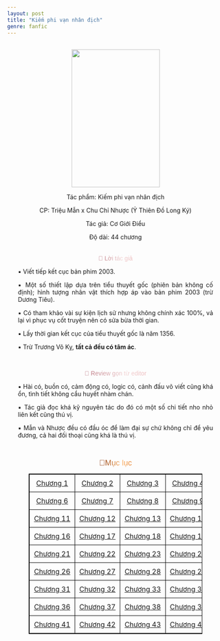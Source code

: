 ```yaml
---
layout: post
title: "Kiếm phi vạn nhân địch"
genre: fanfic
---
```

<div align="center">
&nbsp; &nbsp; <div class="separator" style="clear: both; text-align: center;"><a href="https://blogger.googleusercontent.com/img/b/R29vZ2xl/AVvXsEgp4aMzGeu8eFVVpxXyevERiCnj7vTcvDVdMEkSAcindRlOkgICyPlAGdZhnXtw0JX3qGZyOKCH_OJpzANaLmFg7Lje3ZyHN1OeI_IwsFsN44Q0eMn_8lE6Mzi6oaGv8v0Q1bw0XSY0_k09jSn2t3p4CYizCwccoBulP1sYMF2xnpt7Wn5aK77NxCDw8XM/s400/359086254-256-k306504.jpg" style="margin-left: 1em; margin-right: 1em;"><img border="0" data-original-height="400" data-original-width="256" height="320" src="https://blogger.googleusercontent.com/img/b/R29vZ2xl/AVvXsEgp4aMzGeu8eFVVpxXyevERiCnj7vTcvDVdMEkSAcindRlOkgICyPlAGdZhnXtw0JX3qGZyOKCH_OJpzANaLmFg7Lje3ZyHN1OeI_IwsFsN44Q0eMn_8lE6Mzi6oaGv8v0Q1bw0XSY0_k09jSn2t3p4CYizCwccoBulP1sYMF2xnpt7Wn5aK77NxCDw8XM/s320/359086254-256-k306504.jpg" width="205" /></a></div><p style="text-align: center;">Tác phẩm: Kiếm phi vạn nhân địch</p><p style="text-align: center;">CP: Triệu Mẫn x Chu Chỉ Nhược (Ỷ Thiên Đồ Long Ký)</p><p style="text-align: center;">Tác giả: Cơ Giới Điểu</p><p style="text-align: center;">Độ dài: 44 chương</p>

<div class="khung-ghi-chu" style="padding: 5px 25px; margin-bottom: 10px;">
  <p class="tieu-de-editor">
    <span class="color-change-effect" style="-webkit-background-clip: text !important; -webkit-text-fill-color: transparent !important; animation: 3s linear 0s infinite normal none running shine-effect; background-clip: text !important; background-size: 200% auto !important; background: linear-gradient(to right, #B76E79, #F2D4D4, #E8A1A4, #B76E79) 0% 0% / 200% text; font-family: 'Bungee', sans-serif; font-size: 100%;">💬 Lời tác giả</span>
  </p>
  <p style="text-align: justify;">▪️ Viết tiếp kết cục bản phim 2003.</p>
  <p style="text-align: justify;">▪️ Một số thiết lập dựa trên tiểu thuyết gốc (phiên bản không cố định); hình tượng nhân vật thích hợp áp vào bản phim 2003 (trừ Dương Tiêu).</p>
  <p style="text-align: justify;">▪️ Có tham khảo vài sự kiện lịch sử nhưng không chính xác 100%, vả lại vì phục vụ cốt truyện nên có sửa bừa thời gian.</p>
  <p style="text-align: justify;">▪️ Lấy thời gian kết cục của tiểu thuyết gốc là năm 1356.</p>
  <p style="text-align: justify;">▪️ Trừ Trương Vô Kỵ, <strong>tất cả đều có tâm ác</strong>.&nbsp;</p>
  <br>
  <p class="tieu-de-editor" style="text-align: center;">
    <span class="color-change-effect" style="-webkit-background-clip: text !important; -webkit-text-fill-color: transparent !important; animation: 3s linear 0s infinite normal none running shine-effect; background-clip: text !important; background-size: 200% auto !important; background: linear-gradient(to right, #B76E79, #F2D4D4, #E8A1A4, #B76E79) 0% 0% / 200% text; font-family: 'Bungee', sans-serif; font-size: 100%;">💬 Review gọn từ editor</span>
  </p>
  
  <p style="text-align: justify;">▪️ Hài có, buồn có, cảm động có, logic có, cảnh đấu võ viết cũng khá ổn, tình tiết không cẩu huyết nhàm chán.</p>
  <p style="text-align: justify;">▪️ Tác giả đọc khá kỹ nguyên tác do đó có một số chi tiết nho nhỏ liên kết cũng thú vị.</p>
  <p style="text-align: justify;">▪️ Mẫn và Nhược đều có đầu óc để làm đại sự chứ không chỉ để yêu đương, cả hai đối thoại cũng khá là thú vị.</p>
</div>
  <br>
<span class="color-change-effect" style="-webkit-background-clip: text !important; -webkit-text-fill-color: transparent !important; animation: 3s linear 0s infinite normal none running shine-effect; background-clip: text !important; background-size: 200% auto !important; background: linear-gradient(to right, #802B00, #FFB870, #CC5500, #802B00) 0% 0% / 200% text; font-family: 'Bungee', sans-serif; font-size: 130%;">🔖Mục lục</span></p><div id="chapter-list-container"><table style="border-collapse: collapse; border: 1px solid black; margin: 0px auto; max-width: 600px; width: 80%;"><tbody><tr><td style="border: 1px solid black; padding: 10px; text-align: center; white-space: nowrap;"><a href="https://nuabuocthanhtho.blogspot.com/2025/09/man-nhuoc-kiem-phi-van-nhan-ich-chuong-1.html">Chương 1</a></td><td style="border: 1px solid black; padding: 10px; text-align: center; white-space: nowrap;"><a href="https://nuabuocthanhtho.blogspot.com/2025/09/man-nhuoc-kiem-phi-van-nhan-ich-chuong-2.html">Chương 2</a></td><td style="border: 1px solid black; padding: 10px; text-align: center; white-space: nowrap;"><a href="https://nuabuocthanhtho.blogspot.com/2025/09/man-nhuoc-kiem-phi-van-nhan-ich-chuong-3.html">Chương 3</a></td><td style="border: 1px solid black; padding: 10px; text-align: center; white-space: nowrap;"><a href="https://nuabuocthanhtho.blogspot.com/2025/10/man-nhuoc-kiem-phi-van-nhan-ich-chuong-4.html">Chương 4</a></td><td style="border: 1px solid black; padding: 10px; text-align: center; white-space: nowrap;"><a href="https://nuabuocthanhtho.blogspot.com/2025/10/man-nhuoc-kiem-phi-van-nhan-ich-chuong-5.html">Chương 5</a></td></tr><tr><td style="border: 1px solid black; padding: 10px; text-align: center; white-space: nowrap;"><a href="https://nuabuocthanhtho.blogspot.com/2025/10/man-nhuoc-kiem-phi-van-nhan-ich-chuong-6.html">Chương 6</a></td><td style="border: 1px solid black; padding: 10px; text-align: center; white-space: nowrap;"><a href="LINK-CHƯƠNG-7">Chương 7</a></td><td style="border: 1px solid black; padding: 10px; text-align: center; white-space: nowrap;"><a href="LINK-CHƯƠNG-8">Chương 8</a></td><td style="border: 1px solid black; padding: 10px; text-align: center; white-space: nowrap;"><a href="LINK-CHƯƠNG-9">Chương 9</a></td><td style="border: 1px solid black; padding: 10px; text-align: center; white-space: nowrap;"><a href="LINK-CHƯƠNG-10">Chương 10</a></td></tr><tr><td style="border: 1px solid black; padding: 10px; text-align: center; white-space: nowrap;"><a href="LINK-CHƯƠNG-11">Chương 11</a></td><td style="border: 1px solid black; padding: 10px; text-align: center; white-space: nowrap;"><a href="LINK-CHƯƠNG-12">Chương 12</a></td><td style="border: 1px solid black; padding: 10px; text-align: center; white-space: nowrap;"><a href="LINK-CHƯƠNG-13">Chương 13</a></td><td style="border: 1px solid black; padding: 10px; text-align: center; white-space: nowrap;"><a href="LINK-CHƯƠNG-14">Chương 14</a></td><td style="border: 1px solid black; padding: 10px; text-align: center; white-space: nowrap;"><a href="LINK-CHƯƠNG-15">Chương 15</a></td></tr><tr><td style="border: 1px solid black; padding: 10px; text-align: center; white-space: nowrap;"><a href="LINK-CHƯƠNG-16">Chương 16</a></td><td style="border: 1px solid black; padding: 10px; text-align: center; white-space: nowrap;"><a href="LINK-CHƯƠNG-17">Chương 17</a></td><td style="border: 1px solid black; padding: 10px; text-align: center; white-space: nowrap;"><a href="LINK-CHƯƠNG-18">Chương 18</a></td><td style="border: 1px solid black; padding: 10px; text-align: center; white-space: nowrap;"><a href="LINK-CHƯƠNG-19">Chương 19</a></td><td style="border: 1px solid black; padding: 10px; text-align: center; white-space: nowrap;"><a href="LINK-CHƯƠNG-20">Chương 20</a></td></tr><tr><td style="border: 1px solid black; padding: 10px; text-align: center; white-space: nowrap;"><a href="LINK-CHƯƠNG-21">Chương 21</a></td><td style="border: 1px solid black; padding: 10px; text-align: center; white-space: nowrap;"><a href="LINK-CHƯƠNG-22">Chương 22</a></td><td style="border: 1px solid black; padding: 10px; text-align: center; white-space: nowrap;"><a href="LINK-CHƯƠNG-23">Chương 23</a></td><td style="border: 1px solid black; padding: 10px; text-align: center; white-space: nowrap;"><a href="LINK-CHƯƠNG-24">Chương 24</a></td><td style="border: 1px solid black; padding: 10px; text-align: center; white-space: nowrap;"><a href="LINK-CHƯƠNG-25">Chương 25</a></td></tr><tr><td style="border: 1px solid black; padding: 10px; text-align: center; white-space: nowrap;"><a href="LINK-CHƯƠNG-26">Chương 26</a></td><td style="border: 1px solid black; padding: 10px; text-align: center; white-space: nowrap;"><a href="LINK-CHƯƠNG-27">Chương 27</a></td><td style="border: 1px solid black; padding: 10px; text-align: center; white-space: nowrap;"><a href="LINK-CHƯƠNG-28">Chương 28</a></td><td style="border: 1px solid black; padding: 10px; text-align: center; white-space: nowrap;"><a href="LINK-CHƯƠNG-29">Chương 29</a></td><td style="border: 1px solid black; padding: 10px; text-align: center; white-space: nowrap;"><a href="LINK-CHƯƠNG-30">Chương 30</a></td></tr><tr><td style="border: 1px solid black; padding: 10px; text-align: center; white-space: nowrap;"><a href="LINK-CHƯƠNG-31">Chương 31</a></td><td style="border: 1px solid black; padding: 10px; text-align: center; white-space: nowrap;"><a href="LINK-CHƯƠNG-32">Chương 32</a></td><td style="border: 1px solid black; padding: 10px; text-align: center; white-space: nowrap;"><a href="LINK-CHƯƠNG-33">Chương 33</a></td><td style="border: 1px solid black; padding: 10px; text-align: center; white-space: nowrap;"><a href="LINK-CHƯƠNG-34">Chương 34</a></td><td style="border: 1px solid black; padding: 10px; text-align: center; white-space: nowrap;"><a href="LINK-CHƯƠNG-35">Chương 35</a></td></tr><tr><td style="border: 1px solid black; padding: 10px; text-align: center; white-space: nowrap;"><a href="LINK-CHƯƠNG-36">Chương 36</a></td><td style="border: 1px solid black; padding: 10px; text-align: center; white-space: nowrap;"><a href="LINK-CHƯƠNG-37">Chương 37</a></td><td style="border: 1px solid black; padding: 10px; text-align: center; white-space: nowrap;"><a href="LINK-CHƯƠNG-38">Chương 38</a></td><td style="border: 1px solid black; padding: 10px; text-align: center; white-space: nowrap;"><a href="LINK-CHƯƠNG-39">Chương 39</a></td><td style="border: 1px solid black; padding: 10px; text-align: center; white-space: nowrap;"><a href="LINK-CHƯƠNG-40">Chương 40</a></td></tr><tr><td style="border: 1px solid black; padding: 10px; text-align: center; white-space: nowrap;"><a href="LINK-CHƯƠNG-41">Chương 41</a></td><td style="border: 1px solid black; padding: 10px; text-align: center; white-space: nowrap;"><a href="LINK-CHƯƠNG-42">Chương 42</a></td><td style="border: 1px solid black; padding: 10px; text-align: center; white-space: nowrap;"><a href="LINK-CHƯƠNG-43">Chương 43</a></td><td style="border: 1px solid black; padding: 10px; text-align: center; white-space: nowrap;"><a href="LINK-CHƯƠNG-44">Chương 44</a></td><td style="border: 1px solid black; padding: 10px; text-align: center; white-space: nowrap;"><a href="LINK-CHƯƠNG-45">Lời kết</a></td></tr></tbody></table>
&nbsp; &nbsp; </div>
</div>
